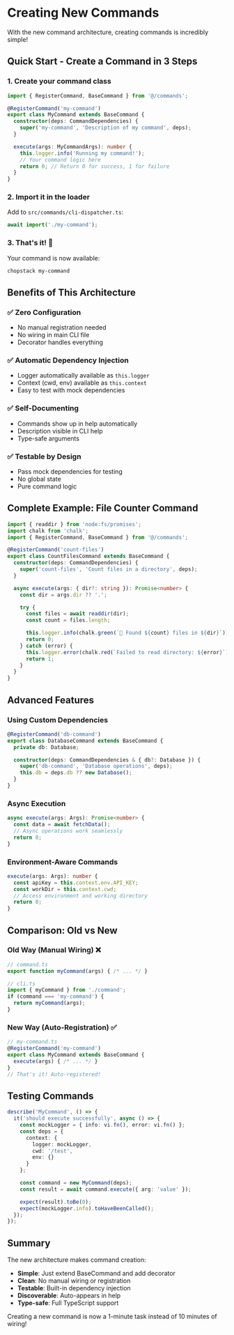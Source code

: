 # Creating New Commands

With the new command architecture, creating commands is incredibly simple!

## Quick Start - Create a Command in 3 Steps

### 1. Create your command class

```typescript
import { RegisterCommand, BaseCommand } from '@/commands';

@RegisterCommand('my-command')
export class MyCommand extends BaseCommand {
  constructor(deps: CommandDependencies) {
    super('my-command', 'Description of my command', deps);
  }

  execute(args: MyCommandArgs): number {
    this.logger.info('Running my command!');
    // Your command logic here
    return 0; // Return 0 for success, 1 for failure
  }
}
```

### 2. Import it in the loader

Add to `src/commands/cli-dispatcher.ts`:

```typescript
await import('./my-command');
```

### 3. That's it! 🎉

Your command is now available:

```bash
chopstack my-command
```

## Benefits of This Architecture

### ✅ Zero Configuration
- No manual registration needed
- No wiring in main CLI file
- Decorator handles everything

### ✅ Automatic Dependency Injection
- Logger automatically available as `this.logger`
- Context (cwd, env) available as `this.context`
- Easy to test with mock dependencies

### ✅ Self-Documenting
- Commands show up in help automatically
- Description visible in CLI help
- Type-safe arguments

### ✅ Testable by Design
- Pass mock dependencies for testing
- No global state
- Pure command logic

## Complete Example: File Counter Command

```typescript
import { readdir } from 'node:fs/promises';
import chalk from 'chalk';
import { RegisterCommand, BaseCommand } from '@/commands';

@RegisterCommand('count-files')
export class CountFilesCommand extends BaseCommand {
  constructor(deps: CommandDependencies) {
    super('count-files', 'Count files in a directory', deps);
  }

  async execute(args: { dir?: string }): Promise<number> {
    const dir = args.dir ?? '.';

    try {
      const files = await readdir(dir);
      const count = files.length;

      this.logger.info(chalk.green(`📁 Found ${count} files in ${dir}`));
      return 0;
    } catch (error) {
      this.logger.error(chalk.red(`Failed to read directory: ${error}`));
      return 1;
    }
  }
}
```

## Advanced Features

### Using Custom Dependencies

```typescript
@RegisterCommand('db-command')
export class DatabaseCommand extends BaseCommand {
  private db: Database;

  constructor(deps: CommandDependencies & { db?: Database }) {
    super('db-command', 'Database operations', deps);
    this.db = deps.db ?? new Database();
  }
}
```

### Async Execution

```typescript
async execute(args: Args): Promise<number> {
  const data = await fetchData();
  // Async operations work seamlessly
  return 0;
}
```

### Environment-Aware Commands

```typescript
execute(args: Args): number {
  const apiKey = this.context.env.API_KEY;
  const workDir = this.context.cwd;
  // Access environment and working directory
  return 0;
}
```

## Comparison: Old vs New

### Old Way (Manual Wiring) ❌
```typescript
// command.ts
export function myCommand(args) { /* ... */ }

// cli.ts
import { myCommand } from './command';
if (command === 'my-command') {
  return myCommand(args);
}
```

### New Way (Auto-Registration) ✅
```typescript
// my-command.ts
@RegisterCommand('my-command')
export class MyCommand extends BaseCommand {
  execute(args) { /* ... */ }
}
// That's it! Auto-registered!
```

## Testing Commands

```typescript
describe('MyCommand', () => {
  it('should execute successfully', async () => {
    const mockLogger = { info: vi.fn(), error: vi.fn() };
    const deps = {
      context: {
        logger: mockLogger,
        cwd: '/test',
        env: {}
      }
    };

    const command = new MyCommand(deps);
    const result = await command.execute({ arg: 'value' });

    expect(result).toBe(0);
    expect(mockLogger.info).toHaveBeenCalled();
  });
});
```

## Summary

The new architecture makes command creation:
- **Simple**: Just extend BaseCommand and add decorator
- **Clean**: No manual wiring or registration
- **Testable**: Built-in dependency injection
- **Discoverable**: Auto-appears in help
- **Type-safe**: Full TypeScript support

Creating a new command is now a 1-minute task instead of 10 minutes of wiring!